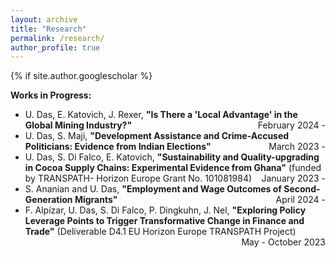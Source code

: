 ```yaml
---
layout: archive
title: "Research"
permalink: /research/
author_profile: true
---
```


{% if site.author.googlescholar %}
<div class="wordwrap">
  <strong>Works in Progress:</strong>
</div>


<ul>
  <li>
    U. Das, E. Katovich, J. Rexer, 
    <strong>"Is There a 'Local Advantage' in the Global Mining Industry?"</strong>
    <span style="float: right;">February 2024 -</span>
  </li>

  <li>
    U. Das, S. Maji, 
    <strong>"Development Assistance and Crime-Accused Politicians: Evidence from Indian Elections"</strong>
    <span style="float: right;">March 2023 -</span>
  </li>

  <li>
    U. Das, S. Di Falco, E. Katovich, 
    <strong>"Sustainability and Quality-upgrading in Cocoa Supply Chains: Experimental Evidence from Ghana"</strong> 
    (funded by TRANSPATH- Horizon Europe Grant No. 101081984)
    <span style="float: right;">January 2023 -</span>
  </li>

  <li>
    S. Ananian and U. Das, 
    <strong>"Employment and Wage Outcomes of Second-Generation Migrants"</strong>
    <span style="float: right;">April 2024 -</span>
  </li>

  <!-- Uncomment the entry below if you want to include it -->
  <!--
  <li>
    U. Das, 
    <strong>"Impact of CCTs on Female Education and Labour Market Outcomes: Evidence from Kanyashree Prakalpa of West Bengal, India"</strong>
    <span style="float: right;">October 2023 -</span>
  </li>
  -->

  <li>
    F. Alpízar, U. Das, S. Di Falco, P. Dingkuhn, J. Nel, 
    <strong>"Exploring Policy Leverage Points to Trigger Transformative Change in Finance and Trade"</strong> 
    (Deliverable D4.1 EU Horizon Europe TRANSPATH Project)
    <span style="float: right;">May - October 2023</span>
  </li>
</ul>
